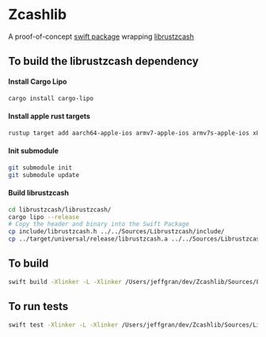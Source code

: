 # Zcashlib

A proof-of-concept [swift package](https://swift.org/package-manager/) wrapping [librustzcash](https://github.com/zcash/librustzcash)

## To build the librustzcash dependency

#### Install Cargo Lipo

```bash
cargo install cargo-lipo
```

#### Install apple rust targets

```bash
rustup target add aarch64-apple-ios armv7-apple-ios armv7s-apple-ios x86_64-apple-ios i386-apple-ios
```

#### Init submodule

```bash
git submodule init
git submodule update
```

#### Build librustzcash

```bash
cd librustzcash/librustzcash/
cargo lipo --release
# Copy the header and binary into the Swift Package
cp include/librustzcash.h ../../Sources/Librustzcash/include/
cp ../target/universal/release/librustzcash.a ../../Sources/Librustzcash/lib/
```

## To build

```bash
swift build -Xlinker -L -Xlinker /Users/jeffgran/dev/Zcashlib/Sources/Librustzcash/lib
```

## To run tests

```bash
swift test -Xlinker -L -Xlinker /Users/jeffgran/dev/Zcashlib/Sources/Librustzcash/lib
```

